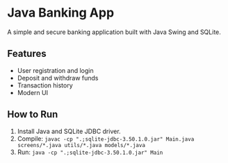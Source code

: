# Java Banking App

A simple and secure banking application built with Java Swing and SQLite.

## Features
- User registration and login
- Deposit and withdraw funds
- Transaction history
- Modern UI

## How to Run
1. Install Java and SQLite JDBC driver.
2. Compile: `javac -cp ".;sqlite-jdbc-3.50.1.0.jar" Main.java screens/*.java utils/*.java models/*.java`
3. Run: `java -cp ".;sqlite-jdbc-3.50.1.0.jar" Main`
